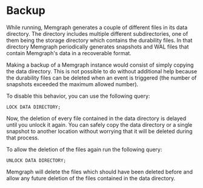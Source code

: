 # Backup

While running, Memgraph generates a couple of different files in its data directory. The directory includes multiple different subdirectories, one of them being the storage directory which contains the durability files. In that directory Memgraph periodically generates snapshots and WAL files that contain Memgraph's data in a recoverable format.

Making a backup of a Memgraph instance would consist of simply copying the data directory. This is not possible to do without additional help because the durability files can be deleted when an event is triggered \(the number of snapshots exceeded the maximum allowed number\).

To disable this behavior, you can use the following query:

```text
LOCK DATA DIRECTORY;
```

Now, the deletion of every file contained in the data directory is delayed until you unlock it again. You can safely copy the data directory or a single snapshot to another location without worrying that it will be deleted during that process.

To allow the deletion of the files again run the following query:

```text
UNLOCK DATA DIRECTORY;
```

Memgraph will delete the files which should have been deleted before and allow any future deletion of the files contained in the data directory.

